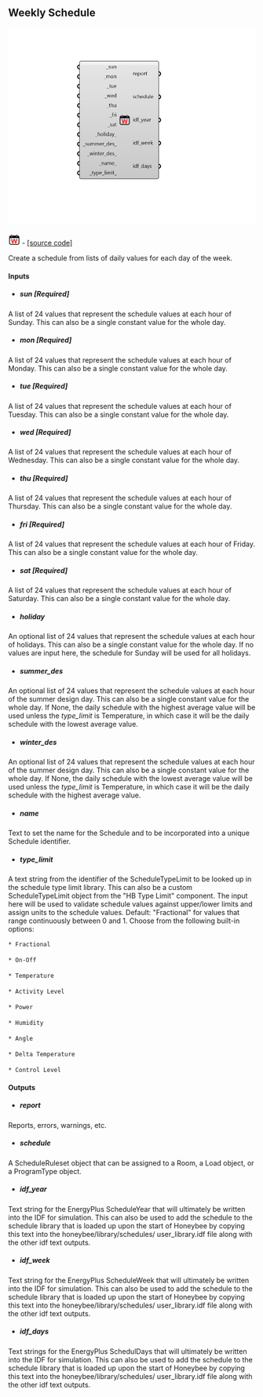 ## Weekly Schedule

![](../../images/components/Weekly_Schedule.png)

![](../../images/icons/Weekly_Schedule.png) - [[source code]](https://github.com/ladybug-tools/honeybee-grasshopper-energy/blob/master/honeybee_grasshopper_energy/src//HB%20Weekly%20Schedule.py)


Create a schedule from lists of daily values for each day of the week. 



#### Inputs
* ##### sun [Required]
A list of 24 values that represent the schedule values at each hour of Sunday. This can also be a single constant value for the whole day. 
* ##### mon [Required]
A list of 24 values that represent the schedule values at each hour of Monday. This can also be a single constant value for the whole day. 
* ##### tue [Required]
A list of 24 values that represent the schedule values at each hour of Tuesday. This can also be a single constant value for the whole day. 
* ##### wed [Required]
A list of 24 values that represent the schedule values at each hour of Wednesday. This can also be a single constant value for the whole day. 
* ##### thu [Required]
A list of 24 values that represent the schedule values at each hour of Thursday. This can also be a single constant value for the whole day. 
* ##### fri [Required]
A list of 24 values that represent the schedule values at each hour of Friday. This can also be a single constant value for the whole day. 
* ##### sat [Required]
A list of 24 values that represent the schedule values at each hour of Saturday. This can also be a single constant value for the whole day. 
* ##### holiday 
An optional list of 24 values that represent the schedule values at each hour of holidays. This can also be a single constant value for the whole day. If no values are input here, the schedule for Sunday will be used for all holidays. 
* ##### summer_des 
An optional list of 24 values that represent the schedule values at each hour of the summer design day. This can also be a single constant value for the whole day. If None, the daily schedule with the highest average value will be used unless the _type_limit_ is Temperature, in which case it will be the daily schedule with the lowest average value. 
* ##### winter_des 
An optional list of 24 values that represent the schedule values at each hour of the summer design day. This can also be a single constant value for the whole day. If None, the daily schedule with the lowest average value will be used unless the _type_limit_ is Temperature, in which case it will be the daily schedule with the highest average value. 
* ##### name 
Text to set the name for the Schedule and to be incorporated into a unique Schedule identifier. 
* ##### type_limit 
A text string from the identifier of the ScheduleTypeLimit to be looked up in the schedule type limit library. This can also be a custom ScheduleTypeLimit object from the "HB Type Limit" component. The input here will be used to validate schedule values against upper/lower limits and assign units to the schedule values. Default: "Fractional" for values that range continuously between 0 and 1. Choose from the following built-in options: 

    * Fractional

    * On-Off

    * Temperature

    * Activity Level

    * Power

    * Humidity

    * Angle

    * Delta Temperature

    * Control Level

#### Outputs
* ##### report
Reports, errors, warnings, etc. 
* ##### schedule
A ScheduleRuleset object that can be assigned to a Room, a Load object, or a ProgramType object. 
* ##### idf_year
Text string for the EnergyPlus ScheduleYear that will ultimately be written into the IDF for simulation. This can also be used to add the schedule to the schedule library that is loaded up upon the start of Honeybee by copying this text into the honeybee/library/schedules/ user_library.idf file along with the other idf text outputs. 
* ##### idf_week
Text string for the EnergyPlus ScheduleWeek that will ultimately be written into the IDF for simulation. This can also be used to add the schedule to the schedule library that is loaded up upon the start of Honeybee by copying this text into the honeybee/library/schedules/ user_library.idf file along with the other idf text outputs. 
* ##### idf_days
Text strings for the EnergyPlus SchedulDays that will ultimately be written into the IDF for simulation. This can also be used to add the schedule to the schedule library that is loaded up upon the start of Honeybee by copying this text into the honeybee/library/schedules/ user_library.idf file along with the other idf text outputs. 